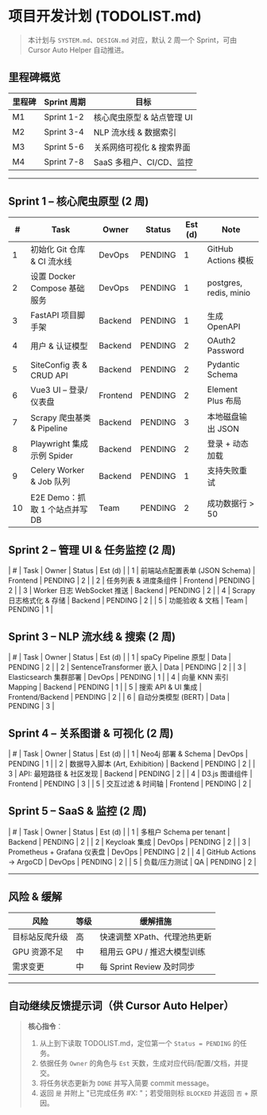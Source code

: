 # 项目开发计划 (TODOLIST.md)

> 本计划与 `SYSTEM.md`、`DESIGN.md` 对应，默认 2 周一个 Sprint，可由 Cursor Auto Helper 自动推进。

## 里程碑概览
| 里程碑 | Sprint 周期 | 目标 |
| ------ | ----------- | ---- |
| M1 | Sprint 1-2 | 核心爬虫原型 & 站点管理 UI |
| M2 | Sprint 3-4 | NLP 流水线 & 数据索引 |
| M3 | Sprint 5-6 | 关系网络可视化 & 搜索界面 |
| M4 | Sprint 7-8 | SaaS 多租户、CI/CD、监控 |

---

## Sprint 1 – 核心爬虫原型 (2 周)
| # | Task | Owner | Status | Est (d) | Note |
| - | ---- | ----- | ------ | ------- | ---- |
| 1 | 初始化 Git 仓库 & CI 流水线 | DevOps | PENDING | 1 | GitHub Actions 模板 |
| 2 | 设置 Docker Compose 基础服务 | DevOps | PENDING | 1 | postgres, redis, minio |
| 3 | FastAPI 项目脚手架 | Backend | PENDING | 1 | 生成 OpenAPI |
| 4 | 用户 & 认证模型 | Backend | PENDING | 2 | OAuth2 Password |
| 5 | SiteConfig 表 & CRUD API | Backend | PENDING | 2 | Pydantic Schema |
| 6 | Vue3 UI – 登录/仪表盘 | Frontend | PENDING | 2 | Element Plus 布局 |
| 7 | Scrapy 爬虫基类 & Pipeline | Backend | PENDING | 3 | 本地磁盘输出 JSON |
| 8 | Playwright 集成示例 Spider | Backend | PENDING | 2 | 登录 + 动态加载 |
| 9 | Celery Worker & Job 队列 | Backend | PENDING | 1 | 支持失败重试 |
| 10 | E2E Demo：抓取 1 个站点并写 DB | Team | PENDING | 2 | 成功数据行 > 50 |

## Sprint 2 – 管理 UI & 任务监控 (2 周)
| # | Task | Owner | Status | Est (d) |
| 1 | 前端站点配置表单 (JSON Schema) | Frontend | PENDING | 2 |
| 2 | 任务列表 & 进度条组件 | Frontend | PENDING | 2 |
| 3 | Worker 日志 WebSocket 推送 | Backend | PENDING | 2 |
| 4 | Scrapy 日志格式化 & 存储 | Backend | PENDING | 2 |
| 5 | 功能验收 & 文档 | Team | PENDING | 1 |

## Sprint 3 – NLP 流水线 & 搜索 (2 周)
| # | Task | Owner | Status | Est (d) |
| 1 | spaCy Pipeline 原型 | Data | PENDING | 2 |
| 2 | SentenceTransformer 嵌入 | Data | PENDING | 2 |
| 3 | Elasticsearch 集群部署 | DevOps | PENDING | 1 |
| 4 | 向量 KNN 索引 Mapping | Backend | PENDING | 1 |
| 5 | 搜索 API & UI 集成 | Frontend/Backend | PENDING | 2 |
| 6 | 自动分类模型 (BERT) | Data | PENDING | 3 |

## Sprint 4 – 关系图谱 & 可视化 (2 周)
| # | Task | Owner | Status | Est (d) |
| 1 | Neo4j 部署 & Schema | DevOps | PENDING | 1 |
| 2 | 数据导入脚本 (Art, Exhibition) | Backend | PENDING | 2 |
| 3 | API: 最短路径 & 社区发现 | Backend | PENDING | 2 |
| 4 | D3.js 图谱组件 | Frontend | PENDING | 3 |
| 5 | 交互过滤 & 时间轴 | Frontend | PENDING | 2 |

## Sprint 5 – SaaS & 监控 (2 周)
| # | Task | Owner | Status | Est (d) |
| 1 | 多租户 Schema per tenant | Backend | PENDING | 2 |
| 2 | Keycloak 集成 | DevOps | PENDING | 2 |
| 3 | Prometheus + Grafana 仪表盘 | DevOps | PENDING | 2 |
| 4 | GitHub Actions → ArgoCD | DevOps | PENDING | 2 |
| 5 | 负载/压力测试 | QA | PENDING | 2 |

---

## 风险 & 缓解
| 风险 | 等级 | 缓解措施 |
| ---- | ---- | -------- |
| 目标站反爬升级 | 高 | 快速调整 XPath、代理池热更新 |
| GPU 资源不足 | 中 | 租用云 GPU / 推迟大模型训练 |
| 需求变更 | 中 | 每 Sprint Review 及时同步 |

---

## 自动继续反馈提示词（供 Cursor Auto Helper）
> **核心指令**：
> 1. 从上到下读取 TODOLIST.md，定位第一个 `Status = PENDING` 的任务。
> 2. 依据任务 `Owner` 的角色与 `Est` 天数，生成对应代码/配置/文档，并提交。
> 3. 将任务状态更新为 `DONE` 并写入简要 commit message。
> 4. 返回 `是` 并附上 "已完成任务 #X: <Task>"；若受阻则标 `BLOCKED` 并返回 `否` + 原因。 